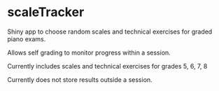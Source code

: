 # scaleTracker
 
Shiny app to choose random scales and technical exercises for graded piano exams. 

Allows self grading to monitor progress within a session.

Currently includes scales and technical exercises for grades 5, 6, 7, 8

Currently does not store results outside a session.